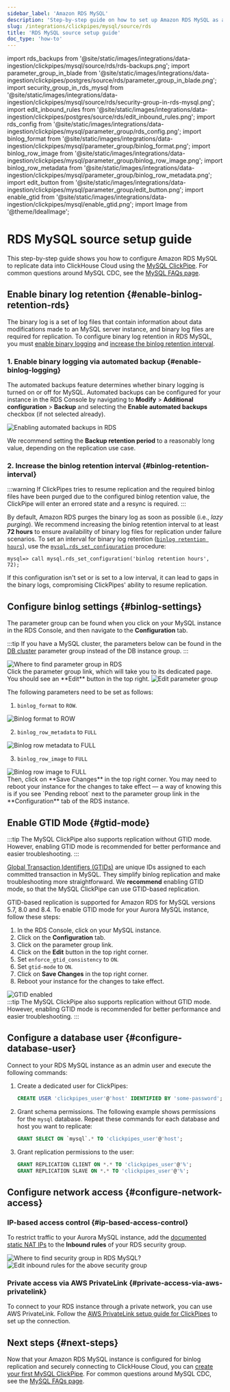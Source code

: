```yaml
---
sidebar_label: 'Amazon RDS MySQL'
description: 'Step-by-step guide on how to set up Amazon RDS MySQL as a source for ClickPipes'
slug: /integrations/clickpipes/mysql/source/rds
title: 'RDS MySQL source setup guide'
doc_type: 'how-to'
---
```


import rds_backups from '@site/static/images/integrations/data-ingestion/clickpipes/mysql/source/rds/rds-backups.png';
import parameter_group_in_blade from '@site/static/images/integrations/data-ingestion/clickpipes/postgres/source/rds/parameter_group_in_blade.png';
import security_group_in_rds_mysql from '@site/static/images/integrations/data-ingestion/clickpipes/mysql/source/rds/security-group-in-rds-mysql.png';
import edit_inbound_rules from '@site/static/images/integrations/data-ingestion/clickpipes/postgres/source/rds/edit_inbound_rules.png';
import rds_config from '@site/static/images/integrations/data-ingestion/clickpipes/mysql/parameter_group/rds_config.png';
import binlog_format from '@site/static/images/integrations/data-ingestion/clickpipes/mysql/parameter_group/binlog_format.png';
import binlog_row_image from '@site/static/images/integrations/data-ingestion/clickpipes/mysql/parameter_group/binlog_row_image.png';
import binlog_row_metadata from '@site/static/images/integrations/data-ingestion/clickpipes/mysql/parameter_group/binlog_row_metadata.png';
import edit_button from '@site/static/images/integrations/data-ingestion/clickpipes/mysql/parameter_group/edit_button.png';
import enable_gtid from '@site/static/images/integrations/data-ingestion/clickpipes/mysql/enable_gtid.png';
import Image from '@theme/IdealImage';

# RDS MySQL source setup guide

This step-by-step guide shows you how to configure Amazon RDS MySQL to replicate data into ClickHouse Cloud using the [MySQL ClickPipe](../index.md). For common questions around MySQL CDC, see the [MySQL FAQs page](/integrations/data-ingestion/clickpipes/mysql/faq.md).

## Enable binary log retention {#enable-binlog-retention-rds}

The binary log is a set of log files that contain information about data modifications made to an MySQL server instance, and binary log files are required for replication. To configure binary log retention in RDS MySQL, you must [enable binary logging](#enable-binlog-logging) and [increase the binlog retention interval](#binlog-retention-interval).

### 1. Enable binary logging via automated backup {#enable-binlog-logging}

The automated backups feature determines whether binary logging is turned on or off for MySQL. Automated backups can be configured for your instance in the RDS Console by navigating to **Modify** > **Additional configuration** > **Backup** and selecting the **Enable automated backups** checkbox (if not selected already).

<Image img={rds_backups} alt="Enabling automated backups in RDS" size="lg" border/>

We recommend setting the **Backup retention period** to a reasonably long value, depending on the replication use case.

### 2. Increase the binlog retention interval {#binlog-retention-interval}

:::warning
If ClickPipes tries to resume replication and the required binlog files have been purged due to the configured binlog retention value, the ClickPipe will enter an errored state and a resync is required.
:::

By default, Amazon RDS purges the binary log as soon as possible (i.e., _lazy purging_). We recommend increasing the binlog retention interval to at least **72 hours** to ensure availability of binary log files for replication under failure scenarios. To set an interval for binary log retention ([`binlog retention hours`](https://docs.aws.amazon.com/AmazonRDS/latest/UserGuide/mysql-stored-proc-configuring.html#mysql_rds_set_configuration-usage-notes.binlog-retention-hours)), use the [`mysql.rds_set_configuration`](https://docs.aws.amazon.com/AmazonRDS/latest/UserGuide/mysql-stored-proc-configuring.html#mysql_rds_set_configuration) procedure:

[//]: # "NOTE Most CDC providers recommend the maximum retention period for RDS (7 days/168 hours). Since this has an impact on disk usage, we conservatively recommend a mininum of 3 days/72 hours."

```text
mysql=> call mysql.rds_set_configuration('binlog retention hours', 72);
```

If this configuration isn't set or is set to a low interval, it can lead to gaps in the binary logs, compromising ClickPipes' ability to resume replication. 

## Configure binlog settings {#binlog-settings}

The parameter group can be found when you click on your MySQL instance in the RDS Console, and then navigate to the **Configuration** tab.

:::tip
If you have a MySQL cluster, the parameters below can be found in the [DB cluster](https://docs.aws.amazon.com/AmazonRDS/latest/AuroraUserGuide/USER_WorkingWithParamGroups.CreatingCluster.html) parameter group instead of the DB instance group.
:::

<Image img={rds_config} alt="Where to find parameter group in RDS" size="lg" border/>

<br/>
Click the parameter group link, which will take you to its dedicated page. You should see an **Edit** button in the top right.

<Image img={edit_button} alt="Edit parameter group" size="lg" border/>

The following parameters need to be set as follows:

1. `binlog_format` to `ROW`.

<Image img={binlog_format} alt="Binlog format to ROW" size="lg" border/>

2. `binlog_row_metadata` to `FULL`

<Image img={binlog_row_metadata} alt="Binlog row metadata to FULL" size="lg" border/>

3. `binlog_row_image` to `FULL`

<Image img={binlog_row_image} alt="Binlog row image to FULL" size="lg" border/>

<br/>
Then, click on **Save Changes** in the top right corner. You may need to reboot your instance for the changes to take effect — a way of knowing this is if you see `Pending reboot` next to the parameter group link in the **Configuration** tab of the RDS instance.

## Enable GTID Mode {#gtid-mode}

:::tip
The MySQL ClickPipe also supports replication without GTID mode. However, enabling GTID mode is recommended for better performance and easier troubleshooting.
:::

[Global Transaction Identifiers (GTIDs)](https://dev.mysql.com/doc/refman/8.0/en/replication-gtids.html) are unique IDs assigned to each committed transaction in MySQL. They simplify binlog replication and make troubleshooting more straightforward. We **recommend** enabling GTID mode, so that the MySQL ClickPipe can use GTID-based replication.

GTID-based replication is supported for Amazon RDS for MySQL versions 5.7, 8.0 and 8.4. To enable GTID mode for your Aurora MySQL instance, follow these steps:

1. In the RDS Console, click on your MySQL instance.
2. Click on the **Configuration** tab.
3. Click on the parameter group link.
4. Click on the **Edit** button in the top right corner.
5. Set `enforce_gtid_consistency` to `ON`.
6. Set `gtid-mode` to `ON`.
7. Click on **Save Changes** in the top right corner.
8. Reboot your instance for the changes to take effect.

<Image img={enable_gtid} alt="GTID enabled" size="lg" border/>

<br/>
:::tip
The MySQL ClickPipe also supports replication without GTID mode. However, enabling GTID mode is recommended for better performance and easier troubleshooting.
:::

## Configure a database user {#configure-database-user}

Connect to your RDS MySQL instance as an admin user and execute the following commands:

1. Create a dedicated user for ClickPipes:

    ```sql
    CREATE USER 'clickpipes_user'@'host' IDENTIFIED BY 'some-password';
    ```

2. Grant schema permissions. The following example shows permissions for the `mysql` database. Repeat these commands for each database and host you want to replicate:

    ```sql
    GRANT SELECT ON `mysql`.* TO 'clickpipes_user'@'host';
    ```

3. Grant replication permissions to the user:

    ```sql
    GRANT REPLICATION CLIENT ON *.* TO 'clickpipes_user'@'%';
    GRANT REPLICATION SLAVE ON *.* TO 'clickpipes_user'@'%';
    ```

## Configure network access {#configure-network-access}

### IP-based access control {#ip-based-access-control}

To restrict traffic to your Aurora MySQL instance, add the [documented static NAT IPs](../../index.md#list-of-static-ips) to the **Inbound rules** of your RDS security group.

<Image img={security_group_in_rds_mysql} alt="Where to find security group in RDS MySQL?" size="lg" border/>

<Image img={edit_inbound_rules} alt="Edit inbound rules for the above security group" size="lg" border/>

### Private access via AWS PrivateLink {#private-access-via-aws-privatelink}

To connect to your RDS instance through a private network, you can use AWS PrivateLink. Follow the [AWS PrivateLink setup guide for ClickPipes](/knowledgebase/aws-privatelink-setup-for-clickpipes) to set up the connection.

## Next steps {#next-steps}

Now that your Amazon RDS MySQL instance is configured for binlog replication and securely connecting to ClickHouse Cloud, you can [create your first MySQL ClickPipe](/integrations/clickpipes/mysql/#create-your-clickpipe). For common questions around MySQL CDC, see the [MySQL FAQs page](/integrations/data-ingestion/clickpipes/mysql/faq.md).